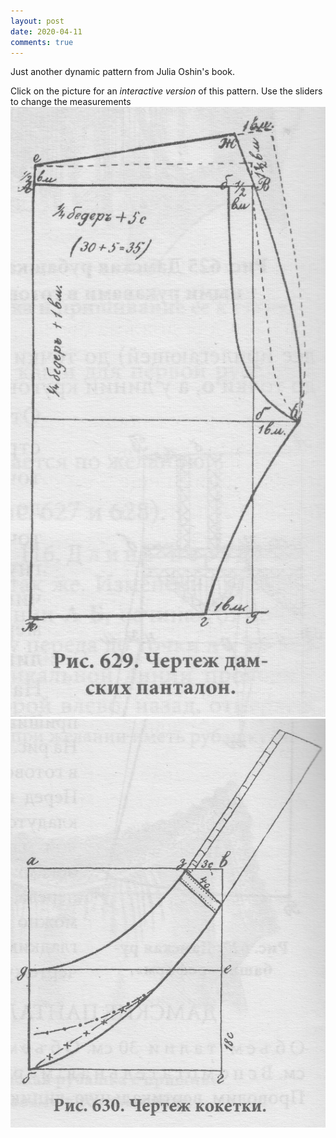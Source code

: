 ```yaml
---
layout: post
date: 2020-04-11
comments: true
---
```


Just another dynamic pattern from Julia Oshin's book.

Click on the picture for an _interactive version_ of this pattern. Use the sliders to change the measurements
[![drawers](/images/fig629.jpg)](https://jeremyerwin.github.io/patterns/oshin/oshinblockdrawers.html)
[![drawers waistband pattern](/images/fig630.jpg)](https://jeremyerwin.github.io/patterns/oshin/oshinblockdrawers.html)